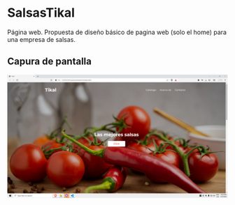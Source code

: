 # SalsasTikal
Página web. 
Propuesta de diseño básico de pagina web (solo el home) para una empresa de salsas.

## Capura de pantalla 

![Caputa de pantalla de la aplicación](https://raw.githubusercontent.com/AlexBr0s/SalsasTikal/main/Screenshot/SS-Tikal.png)
